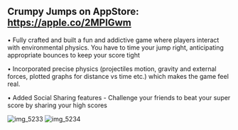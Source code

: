 ## Crumpy Jumps on AppStore: https://apple.co/2MPlGwm

•	Fully crafted and built a fun and addictive game where players interact with environmental physics. You have to time your jump right, anticipating appropriate bounces to keep your score tight

•	Incorporated precise physics (projectiles motion, gravity and external forces, plotted graphs for distance vs time etc.) which makes the game feel real.

•	Added Social Sharing features - Challenge your friends to beat your super score by sharing your high scores

![img_5233](https://user-images.githubusercontent.com/16966560/42665707-c5029056-85f5-11e8-8f63-26b428b95222.PNG)
![img_5234](https://user-images.githubusercontent.com/16966560/42665708-c51f5efc-85f5-11e8-8db2-9cf25661bac6.PNG)

